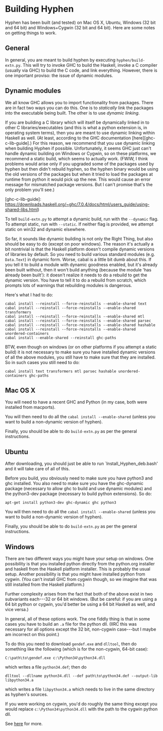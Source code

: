 Building Hyphen
===============

Hyphen has been built (and tested) on Mac OS X, Ubuntu, Windows (32
bit and 64 bit) and Windows+Cygwin (32 bit and 64 bit). Here are some
notes on getting things to work.

General
-------

In general, you are meant to build hyphen by executing
`hyphen/build-extn.py`. This will try to invoke GHC to build the
Haskell, invoke a C compiler (usually via GHC) to build the C code,
and link everything. However, there is one important proviso: the
issue of dynamic modules.

Dynamic modules
-------

We all know GHC allows you to import functionality from
packages. There are in fact two ways you can do this. One is to
*statically* link the packages into the executable being built. The
other is to use *dynamic linking*.

If you are building a C library which will itself be dynamically
linked in to other C libraries/executables (and this is what a python
extension is, in operating system terms), then you are meant to use
dynamic linking within Haskell as well. (At least, according to the
GHC documentation [here][ghc-c-lib-guide].) For this reason, we
recommend that you use dynamic linking when building Hyphen if
possible. Unfortunately, it seems GHC just can't handle dynamic
building on Windows or Cygwin, so on these platforms, we recommend a
static build, which seems to actually work. (FWIW, I think problems
would arise only if you upgraded some of the packages used by hyphen
but then didn't rebuild hyphen, so the hyphen binary would be using
the old versions of the packages but when it tried to load the
packages at runtime from python it would pick up the new. This would
cause an error message for mismatched package versions. But I can't
promise that's the only problem you'll see.)

[ghc-c-lib-guide]: https://downloads.haskell.org/~ghc/7.0.4/docs/html/users_guide/using-shared-libs.html)

To tell `build-extn.py` to attempt a dynamic build, run with the
`--dynamic` flag. To attempt static, run with `--static`. If neither
flag is provided, we attempt static on win32 and dynamic elsewhere.

So far, it sounds like dynamic building is not only the Right Thing,
but also should be easy to do (except on poor windows). The reason
it's actually a bit nontrivial is that the Haskell platform doesn't
compile dynamic versions of libraries by default. So you need to build
various standard modules (e.g. `Data.Text`) in dynamic form. Worse,
cabal is a little bit dumb about this. If you tell it to build a
module with dynamic goodness enabled, but it's already been built
without, then it won't build anything (because the module 'has already
been built'): it doesn't realize it needs to do a rebuild to get the
dynamic version. You have to tell it to do a rebuild from scratch,
which prompts lots of warnings that rebuilding modules is dangerous.

Here's what I had to do:

    cabal install --reinstall --force-reinstalls --enable-shared text
    cabal install --reinstall --force-reinstalls --enable-shared transformers
	cabal install --reinstall --force-reinstalls --enable-shared mtl
	cabal install --reinstall --force-reinstalls --enable-shared parsec
	cabal install --reinstall --force-reinstalls --enable-shared hashable
	cabal install --reinstall --force-reinstalls --enable-shared unordered-containers
	cabal install --enable-shared --reinstall ghc-paths

BTW, even though on windows (or on other platforms if you attempt a
static build) it is not necessary to make sure you have installed
dynamic versions of all the above modules, you still have to make sure
that they are installed. So in such cases you still need to do:

    cabal install text transformers mtl parsec hashable unordered-containers ghc-paths

Mac OS X
--------

You will need to have a recent GHC and Python (in my case, both were
installed from macports).

You will then need to do all the `cabal install --enable-shared`
(unless you want to build a non-dynamic version of hyphen).

Finally, you should be able to do `build-extn.py` as per the general instructions.

Ubuntu
------

After downloading, you should just be able to run `Install_Hyphen_deb.bash' 
and it will take care of all of this.

Before you build, you obviously need to make sure you have python3 and
ghc installed. You also need to make sure you have the ghc-dynamic
package (necessary to allow ghc to build and use dynamic modules) and
the python3-dev package (necessary to build python extensions). So do:

    apt-get install python3-dev ghc-dynamic ghc python3

You will then need to do all the `cabal install --enable-shared`
(unless you want to build a non-dynamic version of hyphen).

Finally, you should be able to do `build-extn.py` as per the general instructions.

Windows
-------

There are two different ways you might have your setup on windows. One
possibility is that you installed python directly from the python.org
installer and haskell from the Haskell platform installer. This is
probably the usual setup. Another possibility is that you might have
installed python from cygwin. (You can't install GHC from cygwin
though, so we imagine that was still installed from the Haskell
platform.)

Further complexity arises from the fact that both of the above exist
in two subvariants each---32 or 64 bit windows. (But be careful: if
you are using a 64 bit python or cygwin, you'd better be using a 64
bit Haskell as well, and vice versa.)

In general, all of these options work. The one fiddly thing is that in
some cases you have to build an `.a` file for the python dll. (IIRC
this was necessary for all options except the 32 bit, non-cygwin
case---but I maybe am incorrect on this point.)

To do this you need to download `gendef.exe` and `dlltool`, then do
something like the following (which is for the non-cygwin, 64-bit
case):

    C:\path\to\gendef.exe c:\Python34\python34.dll

which writes a file `python34.def`; then do

    dlltool --dllname python34.dll --def path\to\python34.def --output-lib libpython34.a

which writes a file `libpython34.a` which needs to live in the same
directory as hyphen's sources.

If you were working on cygwin, you'd do roughly the same thing except
you would replace `c:\Python34\python34.dll` with the path to the
cygwin python dll.

See
[here](https://github.com/kivy/kivy/wiki/Creating-a-64-bit-development-environment-with-MinGW-on-Windows)
for more.
